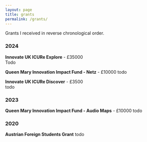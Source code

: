 ```yaml
---
layout: page
title: grants
permalink: /grants/
---
```

Grants I received in reverse chronological order.

### 2024
**Innovate UK ICURe Explore** - £35000 \
Todo

**Queen Mary Innovation Impact Fund - Netz** - £10000
todo

**Innovate UK ICURe Discover** - £3500\
todo

### 2023
**Queen Mary Innovation Impact Fund - Audio Maps** - £10000
todo

### 2020
**Austrian Foreign Students Grant**
todo